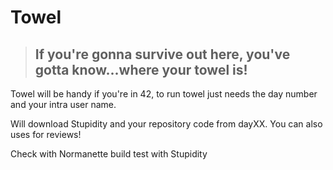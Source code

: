 # Towel
>  ## If you're gonna survive out here, you've gotta know...where your towel is!

Towel will be handy if you're in 42, to run towel just needs the day number and your intra user name.

Will download Stupidity and your repository code from dayXX. You can also uses for reviews!

Check with Normanette
build
test with Stupidity
